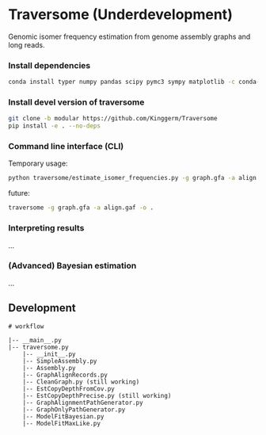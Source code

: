 

# Traversome (Underdevelopment)
Genomic isomer frequency estimation from genome assembly graphs and long reads.


### Install dependencies
```bash
conda install typer numpy pandas scipy pymc3 sympy matplotlib -c conda-forge
```

### Install devel version of traversome
```bash
git clone -b modular https://github.com/Kinggerm/Traversome
pip install -e . --no-deps
```

### Command line interface (CLI)

Temporary usage:
```bash
python traversome/estimate_isomer_frequencies.py -g graph.gfa -a align.gaf -o .
```

future: 
```bash
traversome -g graph.gfa -a align.gaf -o .
```

### Interpreting results
...


### (Advanced) Bayesian estimation
...


## Development

```
# workflow

|-- __main__.py
|-- traversome.py
    |-- __init__.py
    |-- SimpleAssembly.py
    |-- Assembly.py
    |-- GraphAlignRecords.py
    |-- CleanGraph.py (still working)
    |-- EstCopyDepthFromCov.py
    |-- EstCopyDepthPrecise.py (still working)
    |-- GraphAlignmentPathGenerator.py
    |-- GraphOnlyPathGenerator.py
    |-- ModelFitBayesian.py
    |-- ModelFitMaxLike.py
